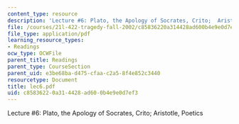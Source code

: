 ```yaml
---
content_type: resource
description: 'Lecture #6: Plato, the Apology of Socrates, Crito;  Aristotle, Poetics'
file: /courses/21l-422-tragedy-fall-2002/c85836220a314428ad600b4e9e0d7ef3_lec6.pdf
file_type: application/pdf
learning_resource_types:
- Readings
ocw_type: OCWFile
parent_title: Readings
parent_type: CourseSection
parent_uid: e3be68ba-d475-cfaa-c2a5-8f4e852c3440
resourcetype: Document
title: lec6.pdf
uid: c8583622-0a31-4428-ad60-0b4e9e0d7ef3
---
```

Lecture #6: Plato, the Apology of Socrates, Crito;  Aristotle, Poetics

